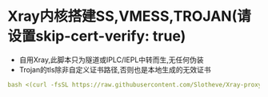 # Xray内核搭建SS,VMESS,TROJAN(请设置skip-cert-verify: true)
- 自用Xray,此脚本只为隧道或IPLC/IEPL中转而生,无任何伪装
- Trojan的tls除非自定义证书路径,否则也是本地生成的无效证书

```yaml
bash <(curl -fsSL https://raw.githubusercontent.com/Slotheve/Xray-proxy/main/xray.sh)
  ```

